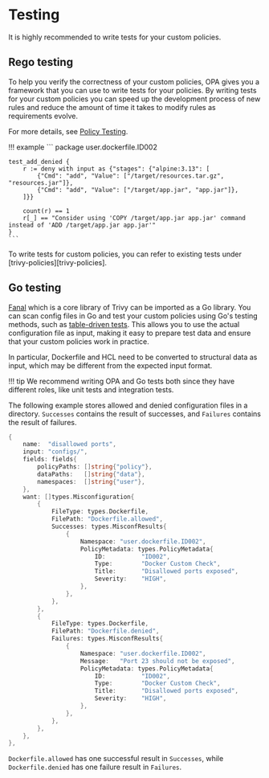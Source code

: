 # Testing
It is highly recommended to write tests for your custom policies.

## Rego testing
To help you verify the correctness of your custom policies, OPA gives you a framework that you can use to write tests for your policies. 
By writing tests for your custom policies you can speed up the development process of new rules and reduce the amount of time it takes to modify rules as requirements evolve.

For more details, see [Policy Testing][opa-testing].

!!! example
    ```
    package user.dockerfile.ID002

    test_add_denied {
        r := deny with input as {"stages": {"alpine:3.13": [
            {"Cmd": "add", "Value": ["/target/resources.tar.gz", "resources.jar"]},
            {"Cmd": "add", "Value": ["/target/app.jar", "app.jar"]},
        ]}}

        count(r) == 1
        r[_] == "Consider using 'COPY /target/app.jar app.jar' command instead of 'ADD /target/app.jar app.jar'"
    }
    ```

To write tests for custom policies, you can refer to existing tests under [trivy-policies][trivy-policies].

## Go testing
[Fanal][fanal] which is a core library of Trivy can be imported as a Go library.
You can scan config files in Go and test your custom policies using Go's testing methods, such as [table-driven tests][table].
This allows you to use the actual configuration file as input, making it easy to prepare test data and ensure that your custom policies work in practice.

In particular, Dockerfile and HCL need to be converted to structural data as input, which may be different from the expected input format.

!!! tip
    We recommend writing OPA and Go tests both since they have different roles, like unit tests and integration tests.

The following example stores allowed and denied configuration files in a directory.
`Successes` contains the result of successes, and `Failures` contains the result of failures.

``` go
{
	name:  "disallowed ports",
	input: "configs/",
	fields: fields{
		policyPaths: []string{"policy"},
		dataPaths:   []string{"data"},
		namespaces:  []string{"user"},
	},
	want: []types.Misconfiguration{
		{
			FileType: types.Dockerfile,
			FilePath: "Dockerfile.allowed",
			Successes: types.MisconfResults{
				{
					Namespace: "user.dockerfile.ID002",
					PolicyMetadata: types.PolicyMetadata{
						ID:          "ID002",
						Type:        "Docker Custom Check",
						Title:       "Disallowed ports exposed",
						Severity:    "HIGH",
					},
				},
			},
		},
		{
			FileType: types.Dockerfile,
			FilePath: "Dockerfile.denied",
			Failures: types.MisconfResults{
				{
					Namespace: "user.dockerfile.ID002",
					Message:   "Port 23 should not be exposed",
					PolicyMetadata: types.PolicyMetadata{
						ID:          "ID002",
						Type:        "Docker Custom Check",
						Title:       "Disallowed ports exposed",
						Severity:    "HIGH",
					},
				},
			},
		},
	},
},
```

`Dockerfile.allowed` has one successful result in `Successes`, while `Dockerfile.denied` has one failure result in `Failures`.

[opa-testing]: https://www.openpolicyagent.org/docs/latest/policy-testing/
[defsec]: https://github.com/aquasecurity/trivy-checks/tree/main
[table]: https://github.com/golang/go/wiki/TableDrivenTests
[fanal]: https://github.com/aquasecurity/fanal
